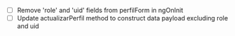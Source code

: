 - [ ] Remove 'role' and 'uid' fields from perfilForm in ngOnInit
- [ ] Update actualizarPerfil method to construct data payload excluding role and uid
